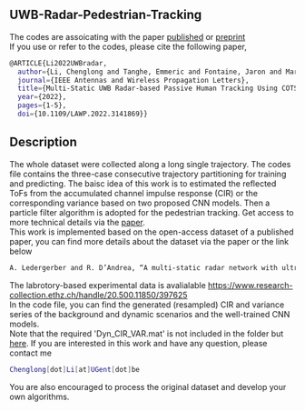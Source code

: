 ## UWB-Radar-Pedestrian-Tracking 
The codes are assoicating with the paper [published](https://ieeexplore.ieee.org/stamp/stamp.jsp?tp=&arnumber=9677997) or [preprint](https://arxiv.org/pdf/2109.12856.pdf)  
If you use or refer to the codes, please cite the following paper,  
```bash
@ARTICLE{Li2022UWBradar,
  author={Li, Chenglong and Tanghe, Emmeric and Fontaine, Jaron and Martens, Luc and Romme, Jac and Singh, Gaurav and De Poorter, Eli and Joseph, Wout},
  journal={IEEE Antennas and Wireless Propagation Letters}, 
  title={Multi-Static UWB Radar-based Passive Human Tracking Using COTS Devices}, 
  year={2022},
  pages={1-5},
  doi={10.1109/LAWP.2022.3141869}}
```
## Description
The whole dataset were collected along a long single trajectory. The codes file contains the three-case consecutive trajectory partitioning for training and predicting. The baisc idea of this work is to estimated the reflected ToFs from the accumulated channel impulse response (CIR) or the corresponding variance based on two proposed CNN models. Then a particle filter algorithm is adopted for the pedestrian tracking. Get access to more technical details via the [paper](https://ieeexplore.ieee.org/stamp/stamp.jsp?tp=&arnumber=9677997).  
This work is implemented based on the open-access dataset of a published paper, you can find more details about the dataset via the paper or the link below  

```bash
A. Ledergerber and R. D’Andrea, “A multi-static radar network with ultra-wideband radio-equipped devices,” Sensors, vol. 20, no. 6, pp. 1–20, Mar 2020  
```

The labrotory-based experimental data is avalialable
https://www.research-collection.ethz.ch/handle/20.500.11850/397625  
In the code file, you can find the generated (resampled) CIR and variance series of the background and dynamic scenarios and the well-trained CNN models.  
Note that the required 'Dyn_CIR_VAR.mat' is not included in the folder but [here](https://drive.google.com/file/d/1jo-PErF5nnqWJ8UUdzZv_OpWcDMesgxB/view). If you are interested in this work and have any question, please contact me  

```bash
Chenglong[dot]Li[at]UGent[dot]be  
```

You are also encouraged to process the original dataset and develop your own algorithms.

 
